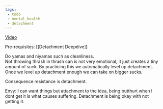 ```yaml
---
tags:
 - todo
 - mental_health
 - detachment
---
```

[Video](https://youtu.be/pkjJLc8chAk)

Pre-requisites:
[[Detachment Deepdive]]

Do yamas and niyamas such as cleanliness.  
Not throwing thrash in thrash can is not very emotional, it just creates a tiny amount of suck. By practicing this we automatically level up detachment. Once we level up detachment enough we can take on bigger sucks.  

Consequence resistance is detachment.

Envy: I can want things but attachment to the idea, being butthurt when I dont get it is what causes suffering. Detachment is being okay with not getting it.  